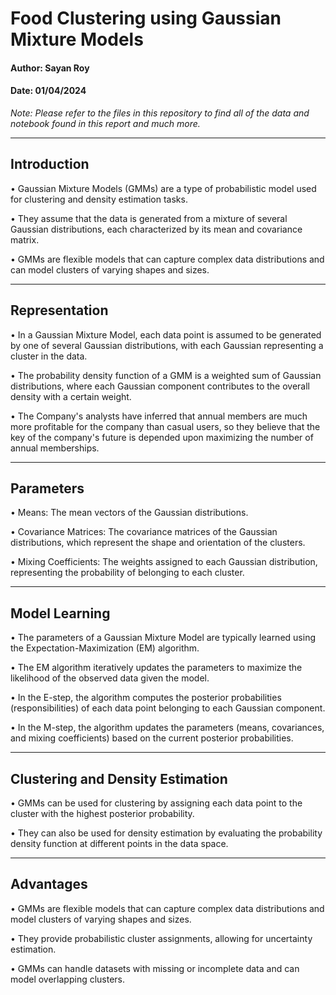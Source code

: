 # Food Clustering using Gaussian Mixture Models

#### Author: Sayan Roy
#### Date: 01/04/2024

*Note: Please refer to the files in this repository to find all of the data and notebook found in this report and much more.*
___

## Introduction
 
•	Gaussian Mixture Models (GMMs) are a type of probabilistic model used for clustering and density estimation tasks.

•	They assume that the data is generated from a mixture of several Gaussian distributions, each characterized by its mean and covariance matrix.

•	GMMs are flexible models that can capture complex data distributions and can model clusters of varying shapes and sizes.

___

## Representation

•	In a Gaussian Mixture Model, each data point is assumed to be generated by one of several Gaussian distributions, with each Gaussian representing a cluster in the data.

•	The probability density function of a GMM is a weighted sum of Gaussian distributions, where each Gaussian component contributes to the overall density with a certain weight.

•	The Company's analysts have inferred that annual members are much more profitable for the company than casual users, so they believe that the key of the company's future is depended upon maximizing the number of annual memberships. 

___

## Parameters
 
•	Means: The mean vectors of the Gaussian distributions.

•	Covariance Matrices: The covariance matrices of the Gaussian distributions, which represent the shape and orientation of the clusters.

•	Mixing Coefficients: The weights assigned to each Gaussian distribution, representing the probability of belonging to each cluster.

___

## Model Learning

•	The parameters of a Gaussian Mixture Model are typically learned using the Expectation-Maximization (EM) algorithm.

•	The EM algorithm iteratively updates the parameters to maximize the likelihood of the observed data given the model.

•	In the E-step, the algorithm computes the posterior probabilities (responsibilities) of each data point belonging to each Gaussian component.

•	In the M-step, the algorithm updates the parameters (means, covariances, and mixing coefficients) based on the current posterior probabilities.

___

## Clustering and Density Estimation

•	GMMs can be used for clustering by assigning each data point to the cluster with the highest posterior probability.

•	They can also be used for density estimation by evaluating the probability density function at different points in the data space.

___

## Advantages

•	GMMs are flexible models that can capture complex data distributions and model clusters of varying shapes and sizes.

•	They provide probabilistic cluster assignments, allowing for uncertainty estimation.

•	GMMs can handle datasets with missing or incomplete data and can model overlapping clusters.

